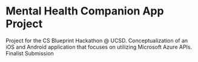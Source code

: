 # Mental Health Companion App Project
Project for the CS Blueprint Hackathon @ UCSD.
Conceptualization of an iOS and Android application that focuses on utilizing Microsoft Azure APIs.
Finalist Submission
